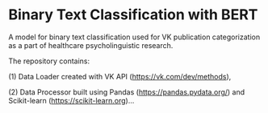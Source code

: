 # Binary Text Classification with BERT
A model for binary text classification used for VK publication categorization as a part of healthcare psycholinguistic research.

The repository contains:

(1) Data Loader created with VK API (https://vk.com/dev/methods), 

(2) Data Processor built using Pandas (https://pandas.pydata.org/) and Scikit-learn (https://scikit-learn.org)...
